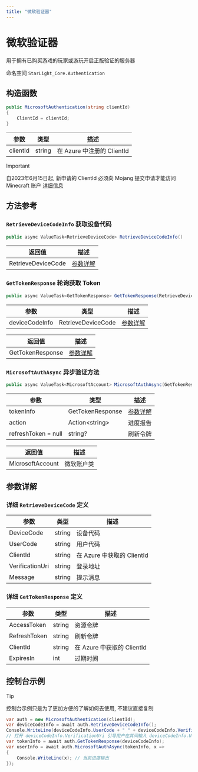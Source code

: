 ```yaml
---
title: "微软验证器"
---
```


# 微软验证器

用于拥有已购买游戏的玩家或游玩开启正版验证的服务器

命名空间 `` StarLight_Core.Authentication ``

## 构造函数

```csharp
public MicrosoftAuthentication(string clientId)
{
    ClientId = clientId;
}
```

| 参数       | 类型     | 描述                    |
|----------|--------|-----------------------|
| clientId | string | 在 Azure 中注册的 ClientId |

> [!IMPORTANT]
> 自2023年6月15日起, 新申请的 ClientId 必须向 Mojang 提交申请才能访问 Minecraft 账户 [详细信息](https://help.minecraft.net/hc/en-us/articles/16254801392141p)

## 方法参考

### ``RetrieveDeviceCodeInfo`` 获取设备代码
```csharp
public async ValueTask<RetrieveDeviceCode> RetrieveDeviceCodeInfo()
```

| 返回值                | 描述                                                              |
|--------------------|-----------------------------------------------------------------|
| RetrieveDeviceCode | [参数详解](/Authentication/Microsoft.html#详细-retrievedevicecode-定义) |

### ``GetTokenResponse`` 轮询获取 Token
```csharp
public async ValueTask<GetTokenResponse> GetTokenResponse(RetrieveDeviceCode deviceCodeInfo)
```

| 参数             | 类型                 | 描述                                                              |
|----------------|--------------------|-----------------------------------------------------------------|
| deviceCodeInfo | RetrieveDeviceCode | [参数详解](/Authentication/Microsoft.html#详细-retrievedevicecode-定义) |

| 返回值              | 描述                                                            |
|------------------|---------------------------------------------------------------|
| GetTokenResponse | [参数详解](/Authentication/Microsoft.html#详细-gettokenresponse-定义) |

### ``MicrosoftAuthAsync`` 异步验证方法
```csharp
public async ValueTask<MicrosoftAccount> MicrosoftAuthAsync(GetTokenResponse tokenInfo, Action<string> action, string? refreshToken = null)
```

| 参数                  | 类型               | 描述                                                              |
|---------------------|------------------|-----------------------------------------------------------------|
| tokenInfo           | GetTokenResponse | [参数详解](/Authentication/Microsoft.html#详细-retrievedevicecode-定义) |
| action              | Action\<string\> | 进度报告                                                            |
| refreshToken = null | string?          | 刷新令牌                                                            |

| 返回值              | 描述    |
|------------------|-------|
| MicrosoftAccount | 微软账户类 |

## 参数详解

### 详细 ``RetrieveDeviceCode`` 定义

| 参数              | 类型     | 描述                    |
|-----------------|--------|-----------------------|
| DeviceCode      | string | 设备代码                  |
| UserCode        | string | 用户代码                  |
| ClientId        | string | 在 Azure 中获取的 ClientId |
| VerificationUri | string | 登录地址                  |
| Message         | string | 提示消息                  |

### 详细 ``GetTokenResponse`` 定义

| 参数           | 类型     | 描述                    |
|--------------|--------|-----------------------|
| AccessToken  | string | 资源令牌                  |
| RefreshToken | string | 刷新令牌                  |
| ClientId     | string | 在 Azure 中获取的 ClientId |
| ExpiresIn    | int    | 过期时间                  |

## 控制台示例

>[!TIP]
> 控制台示例只是为了更加方便的了解如何去使用, 不建议直接复制

```csharp
var auth = new MicrosoftAuthentication(clientId);
var deviceCodeInfo = await auth.RetrieveDeviceCodeInfo();
Console.WriteLine(deviceCodeInfo.UserCode + " " + deviceCodeInfo.VerificationUri);
// 打开 deviceCodeInfo.VerificationUri 引导用户在其间输入 deviceCodeInfo.UserCode 以便完成登录
var tokenInfo = await auth.GetTokenResponse(deviceCodeInfo);
var userInfo = await auth.MicrosoftAuthAsync(tokenInfo, x =>
{
    Console.WriteLine(x); // 当前进度输出
});
```